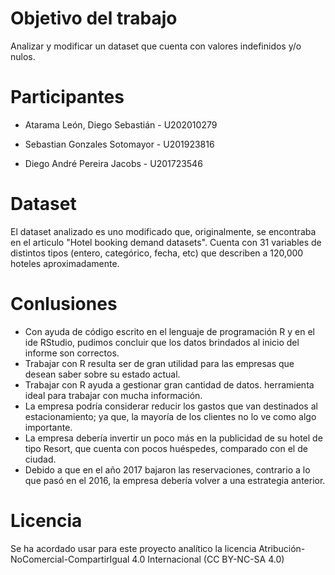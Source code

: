 # Objetivo del trabajo
Analizar y modificar un dataset que cuenta con valores indefinidos y/o nulos.

# Participantes


- Atarama León, Diego Sebastián - U202010279
 
- Sebastian Gonzales Sotomayor - U201923816

- Diego André Pereira Jacobs - U201723546 

# Dataset
El dataset analizado es uno modificado que, originalmente, se encontraba en el articulo "Hotel booking demand datasets". Cuenta con 31 variables de distintos tipos (entero, categórico, fecha, etc) que describen a 120,000 hoteles aproximadamente. 


# Conlusiones

- Con ayuda de código escrito en el lenguaje de programación R y en el ide RStudio, pudimos concluir que los datos brindados al inicio del informe son correctos.
- Trabajar con R resulta ser de gran utilidad para las empresas que desean saber sobre su estado actual.
- Trabajar con R ayuda a gestionar gran cantidad de datos. herramienta ideal para trabajar con mucha información.
- La empresa podría considerar reducir los gastos que van destinados al estacionamiento; ya que, la mayoría de los clientes no lo ve como algo importante.
- La empresa debería invertir un poco más en la publicidad de su hotel de tipo Resort, que cuenta con pocos huéspedes, comparado con el de ciudad.
- Debido a que en el año 2017 bajaron las reservaciones, contrario a lo que pasó en el 2016, la empresa debería volver a una estrategia anterior.

# Licencia 
Se ha acordado usar para este proyecto analítico la licencia Atribución-NoComercial-CompartirIgual 4.0 Internacional (CC BY-NC-SA 4.0)
